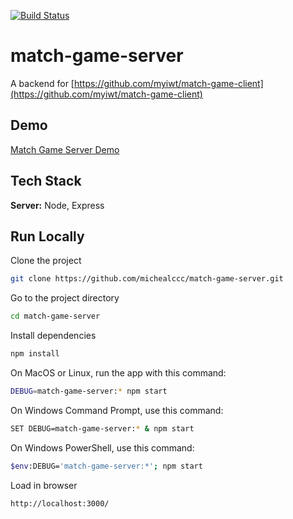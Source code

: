 [![Build Status](https://travis-ci.com/michealccc/match-game-server.svg?token=1RAYjFYZCDh9EfCiHC4M&branch=develop)](https://travis-ci.com/michealccc/match-game-server)

# match-game-server

A backend for [https://github.com/myiwt/match-game-client](https://github.com/myiwt/match-game-client)


## Demo

[Match Game Server Demo](https://match-game-server.herokuapp.com/)

## Tech Stack

**Server:** Node, Express

  
## Run Locally

Clone the project

```bash
git clone https://github.com/michealccc/match-game-server.git
```

Go to the project directory

```bash
cd match-game-server
```

Install dependencies

```bash
npm install
```

On MacOS or Linux, run the app with this command:
```bash
DEBUG=match-game-server:* npm start
```

On Windows Command Prompt, use this command:
```bash
SET DEBUG=match-game-server:* & npm start
```

On Windows PowerShell, use this command:
```bash
$env:DEBUG='match-game-server:*'; npm start
```

Load in browser

```bash
http://localhost:3000/
```
